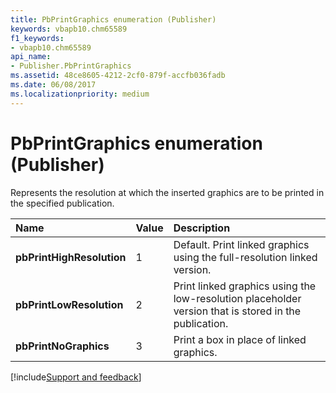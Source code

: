 ```yaml
---
title: PbPrintGraphics enumeration (Publisher)
keywords: vbapb10.chm65589
f1_keywords:
- vbapb10.chm65589
api_name:
- Publisher.PbPrintGraphics
ms.assetid: 48ce8605-4212-2cf0-879f-accfb036fadb
ms.date: 06/08/2017
ms.localizationpriority: medium
---
```



# PbPrintGraphics enumeration (Publisher)

Represents the resolution at which the inserted graphics are to be printed in the specified publication.



|Name|Value|Description|
|:-----|:-----|:-----|
| **pbPrintHighResolution**|1|Default. Print linked graphics using the full-resolution linked version.|
| **pbPrintLowResolution**|2|Print linked graphics using the low-resolution placeholder version that is stored in the publication.|
| **pbPrintNoGraphics**|3|Print a box in place of linked graphics.|

[!include[Support and feedback](~/includes/feedback-boilerplate.md)]
